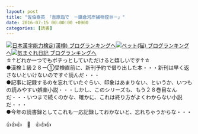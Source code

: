 ```yaml
---
layout: post
title: "佐伯泰英　「吉原詣で　－鎌倉河岸捕物控㉘－」"
date: 2016-07-15 00:00:00 +0900
categories: [読書]
---
```


[![](/syuusyuu9701/assets/images/佐伯泰英-「吉原詣で-－鎌倉河岸捕物控㉘－」-br_c_3028_1.gif)](http://blog.with2.net/link.php?1659096:3028 "日本漢字能力検定(漢検) ブログランキングへ")[日本漢字能力検定(漢検) ブログランキングへ](http://blog.with2.net/link.php?1659096:3028)[![](/syuusyuu9701/assets/images/佐伯泰英-「吉原詣で-－鎌倉河岸捕物控㉘－」-br_c_1348_1.gif)](http://blog.with2.net/link.php?1659096:1348 "ペット(猫) ブログランキングへ")[ペット(猫) ブログランキングへ](http://blog.with2.net/link.php?1659096:1348)[![](/syuusyuu9701/assets/images/佐伯泰英-「吉原詣で-－鎌倉河岸捕物控㉘－」-br_c_9257_1.gif)](http://blog.with2.net/link.php?1659096:9257 "気まぐれ日記 ブログランキングへ")[気まぐれ日記 ブログランキングへ](http://blog.with2.net/link.php?1659096:9257)  
☆↑どれか一つでもポチっとしていただけると嬉しいです↑☆  
●漢検１級２８ー①受検直前に、新刊予約で借り出した本・・・新刊は早く返さないといけないのですぐ読んだ・・・  
●記事に記録するのを忘れていたぐらい、印象はあまりない、というか、いつもの読みやすい娯楽小説・・・しかし、このシリーズも、もう２８巻目なんだ・・・いつまで続くのかな、確かに、これは終り方がよくわからない小説だ・・・  
●今年の読書録としてこれも一応記録しておかないと、忘れちゃうからな・・・  
  
👍👍👍　🐒　👍👍👍  
  